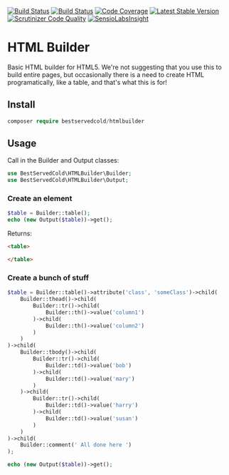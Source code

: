 [![Build Status](https://travis-ci.org/nark3d/HTMLBuilder.svg?branch=master)](https://travis-ci.org/nark3d/HTMLBuilder)
[![Build Status](https://scrutinizer-ci.com/g/nark3d/HTMLBuilder/badges/build.png?b=master)](https://scrutinizer-ci.com/g/nark3d/HTMLBuilder/build-status/master)
[![Code Coverage](https://scrutinizer-ci.com/g/nark3d/HTMLBuilder/badges/coverage.png?b=master)](https://scrutinizer-ci.com/g/nark3d/HTMLBuilder/?branch=master)
[![Latest Stable Version](https://img.shields.io/packagist/v/best-served-cold/html-builder.svg)](https://packagist.org/packages/best-served-cold/htmlbuilder)
[![Scrutinizer Code Quality](https://scrutinizer-ci.com/g/nark3d/HTMLBuilder/badges/quality-score.png?b=master)](https://scrutinizer-ci.com/g/nark3d/HTMLBuilder/?branch=master)
[![SensioLabsInsight](https://insight.sensiolabs.com/projects/b8e2173f-3fe1-4fd5-99c2-547d3b33aef6/mini.png)](https://insight.sensiolabs.com/projects/b8e2173f-3fe1-4fd5-99c2-547d3b33aef6)


# HTML Builder

Basic HTML builder for HTML5.  We're not suggesting that you use this to build entire pages, but occasionally there is a need to create HTML programatically, like a table, and that's what this is for!

## Install

```php
composer require bestservedcold/htmlbuilder
```

## Usage

Call in the Builder and Output classes:

```php
use BestServedCold\HTMLBuilder\Builder;
use BestServedCold\HTMLBuilder\Output;

```

### Create an element

```php 
$table = Builder::table();
echo (new Output($table))->get(); 

```
Returns:
```html
<table>

</table>

```

### Create a bunch of stuff
```php
$table = Builder::table()->attribute('class', 'someClass')->child(
    Builder::thead()->child(
        Builder::tr()->child(
            Builder::th()->value('column1')
        )->child(
            Builder::th()->value('column2')
        )
    )
)->child(
    Builder::tbody()->child(
        Builder::tr()->child(
            Builder::td()->value('bob')
        )->child(
            Builder::td()->value('mary')
        )
    )->child(
        Builder::tr()->child(
            Builder::td()->value('harry')
        )->child(
            Builder::td()->value('susan')
        )
    )
)->child(
    Builder::comment(' All done here ')
);

echo (new Output($table))->get();

```
